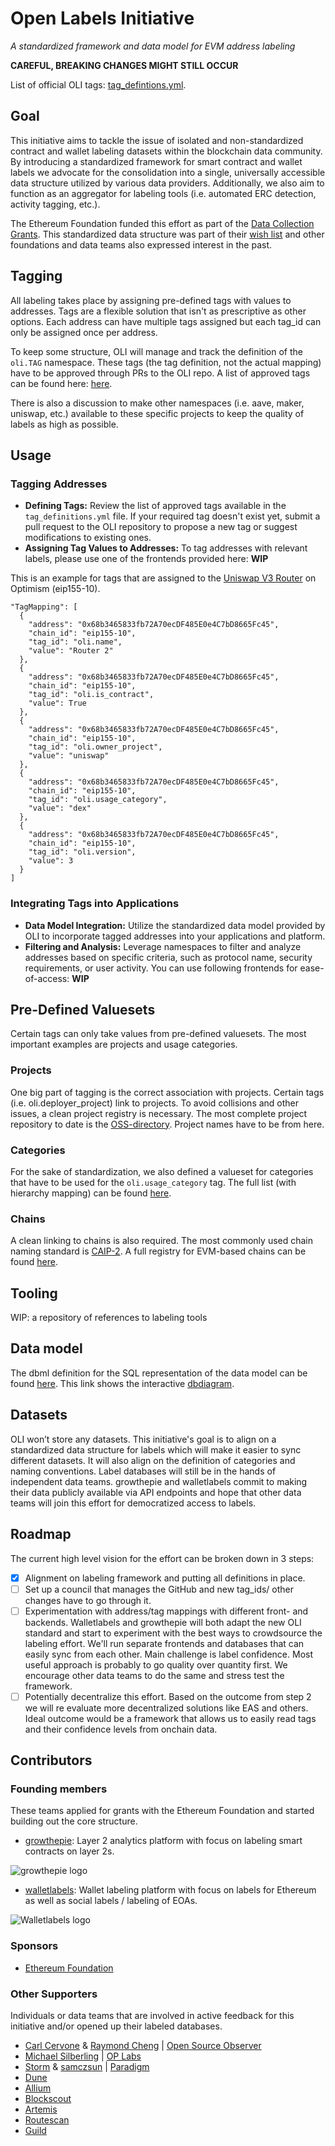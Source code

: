 # Open Labels Initiative
*A standardized framework and data model for EVM address labeling*

**CAREFUL, BREAKING CHANGES MIGHT STILL OCCUR**

List of official OLI tags: [tag_defintions.yml](https://github.com/openlabelsinitiative/oli/blob/main/tag_definitions.yml).

## Goal
This initiative aims to tackle the issue of isolated and non-standardized contract and wallet labeling datasets within the blockchain data community. By introducing a standardized framework for smart contract and wallet labels we advocate for the consolidation into a single, universally accessible data structure utilized by various data providers. Additionally, we also aim to function as an aggregator for labeling tools (i.e. automated ERC detection, activity tagging, etc.).

The Ethereum Foundation funded this effort as part of the [Data Collection Grants](https://esp.ethereum.foundation/data-collection-grants). This standardized data structure was part of their [wish list](https://notes.ethereum.org/@drigolvc/DataCollectionWishlist) and other foundations and data teams also expressed interest in the past.

## Tagging
All labeling takes place by assigning pre-defined tags with values to addresses. Tags are a flexible solution that isn't as prescriptive as other options. Each address can have multiple tags assigned but each tag_id can only be assigned once per address.

To keep some structure, OLI will manage and track the definition of the `oli.TAG` namespace. These tags (the tag definition, not the actual mapping) have to be approved through PRs to the OLI repo. 
A list of approved tags can be found here: [here](https://github.com/openlabelsinitiative/oli/blob/main/tag_definitions.yml).

There is also a discussion to make other namespaces (i.e. aave, maker, uniswap, etc.) available to these specific projects to keep the quality of labels as high as possible.

## Usage
### Tagging Addresses
- **Defining Tags:**
Review the list of approved tags available in the `tag_definitions.yml` file. If your required tag doesn't exist yet, submit a pull request to the OLI repository to propose a new tag or suggest modifications to existing ones.
- **Assigning Tag Values to Addresses:** To tag addresses with relevant labels, please use one of the frontends provided here: **WIP**

This is an example for tags that are assigned to the [Uniswap V3 Router](https://optimistic.etherscan.io/address/0x68b3465833fb72A70ecDF485E0e4C7bD8665Fc45) on Optimism (eip155-10).
```
"TagMapping": [
  {
    "address": "0x68b3465833fb72A70ecDF485E0e4C7bD8665Fc45",
    "chain_id": "eip155-10",
    "tag_id": "oli.name",
    "value": "Router 2"
  },
  {
    "address": "0x68b3465833fb72A70ecDF485E0e4C7bD8665Fc45",
    "chain_id": "eip155-10",
    "tag_id": "oli.is_contract",
    "value": True
  },
  {
    "address": "0x68b3465833fb72A70ecDF485E0e4C7bD8665Fc45",
    "chain_id": "eip155-10",
    "tag_id": "oli.owner_project",
    "value": "uniswap"
  },
  {
    "address": "0x68b3465833fb72A70ecDF485E0e4C7bD8665Fc45",
    "chain_id": "eip155-10",
    "tag_id": "oli.usage_category",
    "value": "dex"
  },
  {
    "address": "0x68b3465833fb72A70ecDF485E0e4C7bD8665Fc45",
    "chain_id": "eip155-10",
    "tag_id": "oli.version",
    "value": 3
  }
]
```


### Integrating Tags into Applications
- **Data Model Integration:** Utilize the standardized data model provided by OLI to incorporate tagged addresses into your applications and platform.
- **Filtering and Analysis:** Leverage namespaces to filter and analyze addresses based on specific criteria, such as protocol name, security requirements, or user activity. You can use following frontends for ease-of-access: **WIP**

## Pre-Defined Valuesets
Certain tags can only take values from pre-defined valuesets. The most important examples are projects and usage categories.

### Projects
One big part of tagging is the correct association with projects. Certain tags (i.e. oli.deployer_project) link to projects. To avoid collisions and other issues, a clean project registry is necessary. The most complete project repository to date is the [OSS-directory](https://github.com/opensource-observer/oss-directory/tree/main). Project names have to be from here.

### Categories
For the sake of standardization, we also defined a valueset for categories that have to be used for the `oli.usage_category` tag. The full list (with hierarchy mapping) can be found [here](https://github.com/openlabelsinitiative/OLI/blob/main/valuesets/category_definitions.yml).

### Chains
A clean linking to chains is also required. The most commonly used chain naming standard is [CAIP-2](https://github.com/ChainAgnostic/CAIPs/blob/main/CAIPs/caip-2.md). A full registry for EVM-based chains can be found [here](https://github.com/ethereum-lists/chains).

## Tooling
WIP: a repository of references to labeling tools

## Data model
The dbml definition for the SQL representation of the data model can be found [here](https://github.com/openlabelsinitiative/oli/blob/main/data_model.dbml).
This link shows the interactive [dbdiagram](https://dbdiagram.io/d/OLI-660bbef003593b6b61f058cb).

## Datasets 
OLI won’t store any datasets. This initiative's goal is to align on a standardized data structure for labels which will make it easier to sync different datasets. It will also align on the definition of categories and naming conventions. Label databases will still be in the hands of independent data teams. growthepie and walletlabels commit to making their data publicly available via API endpoints and hope that other data teams will join this effort for democratized access to labels. 

## Roadmap
The current high level vision for the effort can be broken down in 3 steps:

- [x] Alignment on labeling framework and putting all definitions in place.
- [ ] Set up a council that manages the GitHub and new tag_ids/ other changes have to go through it.
- [ ] Experimentation with address/tag mappings with different front- and backends. Walletlabels and growthepie will both adapt the new OLI standard and start to experiment with the best ways to crowdsource the labeling effort. We'll run separate frontends and databases that can easily sync from each other. Main challenge is label confidence. Most useful approach is probably to go quality over quantity first. We encourage other data teams to do the same and stress test the framework.
- [ ] Potentially decentralize this effort.  Based on the outcome from step 2 we will re evaluate more decentralized solutions like EAS and others. Ideal outcome would be a framework that allows us to easily read tags and their confidence levels from onchain data.

## Contributors
### Founding members
These teams applied for grants with the Ethereum Foundation and started building out the core structure.
- [growthepie](https://www.growthepie.xyz/): Layer 2 analytics platform with focus on labeling smart contracts on layer 2s.

![growthepie logo](https://i.ibb.co/54W8j8K/Group-165.png)

- [walletlabels](https://www.walletlabels.xyz/): Wallet labeling platform with focus on labels for Ethereum as well as social labels / labeling of EOAs.

![Walletlabels logo](https://i.ibb.co/DMkw90y/Wallet-Labels-logo.png)

### Sponsors
- [Ethereum Foundation](https://ethereum.foundation/)

### Other Supporters
Individuals or data teams that are involved in active feedback for this initiative and/or opened up their labeled databases.

- [Carl Cervone](https://github.com/ccerv1) & [Raymond Cheng](https://github.com/ryscheng) | [Open Source Observer](https://github.com/opensource-observer)
- [Michael Silberling](https://github.com/MSilb7) | [OP Labs](https://www.oplabs.co/)
- [Storm](https://github.com/sslivkoff) & [samczsun](https://github.com/samczsun/) | [Paradigm](https://www.paradigm.xyz/)
- [Dune](https://dune.com/)
- [Allium](https://www.allium.so/)
- [Blockscout](https://www.blockscout.com/)
- [Artemis](https://www.artemis.xyz/)
- [Routescan](https://routescan.io/)
- [Guild](https://guild.xyz/)
